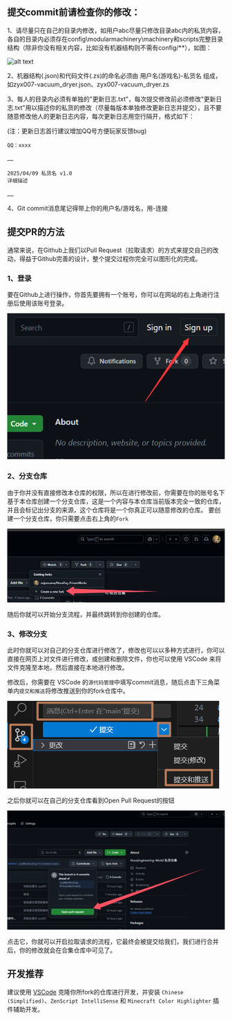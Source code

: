 ## 提交commit前请检查你的修改：

1、请尽量只在自己的目录内修改，如用户abc尽量只修改目录abc内的私货内容，各自的目录内必须存在config\modularmachinery\machinery和scripts完整目录结构（除非你没有相关内容，比如没有机器结构则不需有config/**），如图：

![alt text](./img/image.png)

2、机器结构(.json)和代码文件(.zs)的命名必须由 用户名(游戏名)-私货名  组成，如zyx007-vacuum_dryer.json、zyx007-vacuum_dryer.zs

3、每人的目录内必须有单独的"更新日志.txt"，每次提交修改前必须修改"更新日志.txt"用以描述你的私货的修改（尽量每版本单独修改更新日志并提交），且不要随意修改他人的更新日志内容，每次更新日志用空行隔开，格式如下：

(注：更新日志首行建议增加QQ号方便玩家反馈bug)

    QQ：xxxx

    ……
    
    2025/04/09 私货名 v1.0
    详细描述
    
    ……

4、Git commit消息尾记得带上你的用户名/游戏名，用-连接

## 提交PR的方法

通常来说，在Github上我们以Pull Request（拉取请求）的方式来提交自己的改动，得益于Github完善的设计，整个提交过程你完全可以图形化的完成。

### 1、登录

要在Github上进行操作，你首先要拥有一个账号，你可以在网站的右上角进行注册后使用该账号登录。

![alt text](./img/image-1.png)

### 2、分支仓库

由于你并没有直接修改本仓库的权限，所以在进行修改前，你需要在你的账号名下基于本仓库创建一个分支仓库，这是一个内容与本仓库当前版本完全一致的仓库，并且会标记出分支的来源，这个仓库将是一个你真正可以随意修改的仓库。
要创建一个分支仓库，你只需要点击右上角的`Fork`

![alt text](./img/image-2.png)

随后你就可以开始分支流程，并最终跳转到你创建的仓库。

### 3、修改分支

此时你就可以对自己的分支仓库进行修改了，修改也可以以多种方式进行，你可以直接在网页上对文件进行修改，或创建和删除文件，你也可以使用 VSCode 来将文件克隆至本地，然后直接在本地进行修改。

修改后，你需要在 VSCode 的`源代码管理`中填写commit消息，随后点击下三角菜单内`提交和推送`将修改推送到你的fork仓库中。

![alt text](./img/image-3.png)

之后你就可以在自己的分支仓库看到Open Pull Request的按钮

![alt text](./img/image-4.png)

点击它，你就可以开启拉取请求的流程，它最终会被提交给我们，我们进行合并后，你的修改就会在合集仓库中可见了。

## 开发推荐
建议使用 [VSCode](https://code.visualstudio.com/) 克隆你所fork的仓库进行开发，并安装 `Chinese (Simplified)`、`ZenScript IntelliSense` 和 `Minecraft Color Highlighter` 插件辅助开发。